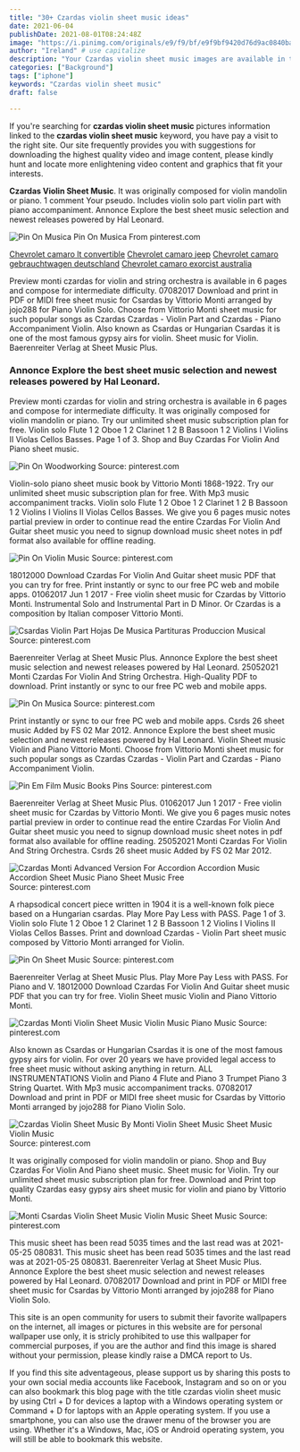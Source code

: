 ```yaml
---
title: "30+ Czardas violin sheet music ideas"
date: 2021-06-04
publishDate: 2021-08-01T08:24:48Z
image: "https://i.pinimg.com/originals/e9/f9/bf/e9f9bf9420d76d9ac0840ba7b9290a33.png"
author: "Ireland" # use capitalize
description: "Your Czardas violin sheet music images are available in this site. Czardas violin sheet music are a topic that is being searched for and liked by netizens now. You can Find and Download the Czardas violin sheet music files here. Find and Download all royalty-free images."
categories: ["Background"]
tags: ["iphone"]
keywords: "Czardas violin sheet music"
draft: false

---
```


If you're searching for **czardas violin sheet music** pictures information linked to the **czardas violin sheet music** keyword, you have pay a visit to the right  site.  Our site frequently  provides you with  suggestions  for downloading  the highest  quality video and image  content, please kindly hunt and locate more enlightening video content and graphics  that fit your interests.

**Czardas Violin Sheet Music**. It was originally composed for violin mandolin or piano. 1 comment Your pseudo. Includes violin solo part violin part with piano accompaniment. Annonce Explore the best sheet music selection and newest releases powered by Hal Leonard.

![Pin On Musica](https://i.pinimg.com/originals/cc/7e/2f/cc7e2fe9230e47eb0b8353d185f04235.gif "Pin On Musica")
Pin On Musica From pinterest.com

[Chevrolet camaro lt convertible](/chevrolet-camaro-lt-convertible/)
[Chevrolet camaro jeep](/chevrolet-camaro-jeep/)
[Chevrolet camaro gebrauchtwagen deutschland](/chevrolet-camaro-gebrauchtwagen-deutschland/)
[Chevrolet camaro exorcist australia](/chevrolet-camaro-exorcist-australia/)

Preview monti czardas for violin and string orchestra is available in 6 pages and compose for intermediate difficulty. 07082017 Download and print in PDF or MIDI free sheet music for Csardas by Vittorio Monti arranged by jojo288 for Piano Violin Solo. Choose from Vittorio Monti sheet music for such popular songs as Czardas Czardas - Violin Part and Czardas - Piano Accompaniment Violin. Also known as Csardas or Hungarian Csardas it is one of the most famous gypsy airs for violin. Sheet music for Violin. Baerenreiter Verlag at Sheet Music Plus.

### Annonce Explore the best sheet music selection and newest releases powered by Hal Leonard.

Preview monti czardas for violin and string orchestra is available in 6 pages and compose for intermediate difficulty. It was originally composed for violin mandolin or piano. Try our unlimited sheet music subscription plan for free. Violin solo Flute 1 2 Oboe 1 2 Clarinet 1 2 B Bassoon 1 2 Violins I Violins II Violas Cellos Basses. Page 1 of 3. Shop and Buy Czardas For Violin And Piano sheet music.


![Pin On Woodworking](https://i.pinimg.com/736x/2d/18/f8/2d18f8e50fb864f1306a829d158c7f27--virtual-sheet-music-violin-sheet-music.jpg "Pin On Woodworking")
Source: pinterest.com

Violin-solo piano sheet music book by Vittorio Monti 1868-1922. Try our unlimited sheet music subscription plan for free. With Mp3 music accompaniment tracks. Violin solo Flute 1 2 Oboe 1 2 Clarinet 1 2 B Bassoon 1 2 Violins I Violins II Violas Cellos Basses. We give you 6 pages music notes partial preview in order to continue read the entire Czardas For Violin And Guitar sheet music you need to signup download music sheet notes in pdf format also available for offline reading.

![Pin On Violin Music](https://i.pinimg.com/originals/84/7a/aa/847aaae6310e124ecf741fc31464f840.jpg "Pin On Violin Music")
Source: pinterest.com

18012000 Download Czardas For Violin And Guitar sheet music PDF that you can try for free. Print instantly or sync to our free PC web and mobile apps. 01062017 Jun 1 2017 - Free violin sheet music for Czardas by Vittorio Monti. Instrumental Solo and Instrumental Part in D Minor. Or Czardas is a composition by Italian composer Vittorio Monti.

![Csardas Violin Part Hojas De Musica Partituras Produccion Musical](https://i.pinimg.com/originals/fa/35/a3/fa35a35ac3aa1b86f6f07020428c6876.jpg "Csardas Violin Part Hojas De Musica Partituras Produccion Musical")
Source: pinterest.com

Baerenreiter Verlag at Sheet Music Plus. Annonce Explore the best sheet music selection and newest releases powered by Hal Leonard. 25052021 Monti Czardas For Violin And String Orchestra. High-Quality PDF to download. Print instantly or sync to our free PC web and mobile apps.

![Pin On Musica](https://i.pinimg.com/originals/cc/7e/2f/cc7e2fe9230e47eb0b8353d185f04235.gif "Pin On Musica")
Source: pinterest.com

Print instantly or sync to our free PC web and mobile apps. Csrds 26 sheet music Added by FS 02 Mar 2012. Annonce Explore the best sheet music selection and newest releases powered by Hal Leonard. Violin Sheet music Violin and Piano Vittorio Monti. Choose from Vittorio Monti sheet music for such popular songs as Czardas Czardas - Violin Part and Czardas - Piano Accompaniment Violin.

![Pin Em Film Music Books Pins](https://i.pinimg.com/originals/2e/ff/9d/2eff9ddde71c2ed9b45aa00f642335b5.gif "Pin Em Film Music Books Pins")
Source: pinterest.com

Baerenreiter Verlag at Sheet Music Plus. 01062017 Jun 1 2017 - Free violin sheet music for Czardas by Vittorio Monti. We give you 6 pages music notes partial preview in order to continue read the entire Czardas For Violin And Guitar sheet music you need to signup download music sheet notes in pdf format also available for offline reading. 25052021 Monti Czardas For Violin And String Orchestra. Csrds 26 sheet music Added by FS 02 Mar 2012.

![Czardas Monti Advanced Version For Accordion Accordion Music Accordion Sheet Music Piano Sheet Music Free](https://i.pinimg.com/originals/f0/6e/4a/f06e4a7e21088b689fb2a91b0ca7c849.png "Czardas Monti Advanced Version For Accordion Accordion Music Accordion Sheet Music Piano Sheet Music Free")
Source: pinterest.com

A rhapsodical concert piece written in 1904 it is a well-known folk piece based on a Hungarian csardas. Play More Pay Less with PASS. Page 1 of 3. Violin solo Flute 1 2 Oboe 1 2 Clarinet 1 2 B Bassoon 1 2 Violins I Violins II Violas Cellos Basses. Print and download Czardas - Violin Part sheet music composed by Vittorio Monti arranged for Violin.

![Pin On Sheet Music](https://i.pinimg.com/originals/7d/21/40/7d21406ee51ca0c2b026a19e8b2def06.png "Pin On Sheet Music")
Source: pinterest.com

Baerenreiter Verlag at Sheet Music Plus. Play More Pay Less with PASS. For Piano and V. 18012000 Download Czardas For Violin And Guitar sheet music PDF that you can try for free. Violin Sheet music Violin and Piano Vittorio Monti.

![Czardas Monti Violin Sheet Music Violin Music Piano Music](https://i.pinimg.com/originals/0d/f3/98/0df398740fe7644632c61f21035851bb.jpg "Czardas Monti Violin Sheet Music Violin Music Piano Music")
Source: pinterest.com

Also known as Csardas or Hungarian Csardas it is one of the most famous gypsy airs for violin. For over 20 years we have provided legal access to free sheet music without asking anything in return. ALL INSTRUMENTATIONS Violin and Piano 4 Flute and Piano 3 Trumpet Piano 3 String Quartet. With Mp3 music accompaniment tracks. 07082017 Download and print in PDF or MIDI free sheet music for Csardas by Vittorio Monti arranged by jojo288 for Piano Violin Solo.

![Czardas Violin Sheet Music By Monti Violin Sheet Music Sheet Music Violin Music](https://i.pinimg.com/originals/7c/22/30/7c2230acbf6f49a0ad77106d143fd272.png "Czardas Violin Sheet Music By Monti Violin Sheet Music Sheet Music Violin Music")
Source: pinterest.com

It was originally composed for violin mandolin or piano. Shop and Buy Czardas For Violin And Piano sheet music. Sheet music for Violin. Try our unlimited sheet music subscription plan for free. Download and Print top quality Czardas easy gypsy airs sheet music for violin and piano by Vittorio Monti.

![Monti Csardas Violin Sheet Music Violin Music Sheet Music](https://i.pinimg.com/originals/e9/f9/bf/e9f9bf9420d76d9ac0840ba7b9290a33.png "Monti Csardas Violin Sheet Music Violin Music Sheet Music")
Source: pinterest.com

This music sheet has been read 5035 times and the last read was at 2021-05-25 080831. This music sheet has been read 5035 times and the last read was at 2021-05-25 080831. Baerenreiter Verlag at Sheet Music Plus. Annonce Explore the best sheet music selection and newest releases powered by Hal Leonard. 07082017 Download and print in PDF or MIDI free sheet music for Csardas by Vittorio Monti arranged by jojo288 for Piano Violin Solo.

This site is an open community for users to submit their favorite wallpapers on the internet, all images or pictures in this website are for personal wallpaper use only, it is stricly prohibited to use this wallpaper for commercial purposes, if you are the author and find this image is shared without your permission, please kindly raise a DMCA report to Us.

If you find this site adventageous, please support us by sharing this posts to your own social media accounts like Facebook, Instagram and so on or you can also bookmark this blog page with the title czardas violin sheet music by using Ctrl + D for devices a laptop with a Windows operating system or Command + D for laptops with an Apple operating system. If you use a smartphone, you can also use the drawer menu of the browser you are using. Whether it's a Windows, Mac, iOS or Android operating system, you will still be able to bookmark this website.
